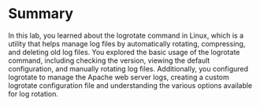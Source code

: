 # Summary

In this lab, you learned about the logrotate command in Linux, which is a utility that helps manage log files by automatically rotating, compressing, and deleting old log files. You explored the basic usage of the logrotate command, including checking the version, viewing the default configuration, and manually rotating log files. Additionally, you configured logrotate to manage the Apache web server logs, creating a custom logrotate configuration file and understanding the various options available for log rotation.
